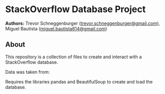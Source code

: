 # StackOverflow Database Project

**Authors:** Trevor Schneggenburger (trevor.schneggenburger@gmail.com), Miguel Bautista (miguel.bautista614@gmail.com)

## About

This repository is a collection of files to create and interact with a StackOverflow database. 

Data was taken from: 

Requires the libraries pandas and BeautifulSoup to create and load the database.

